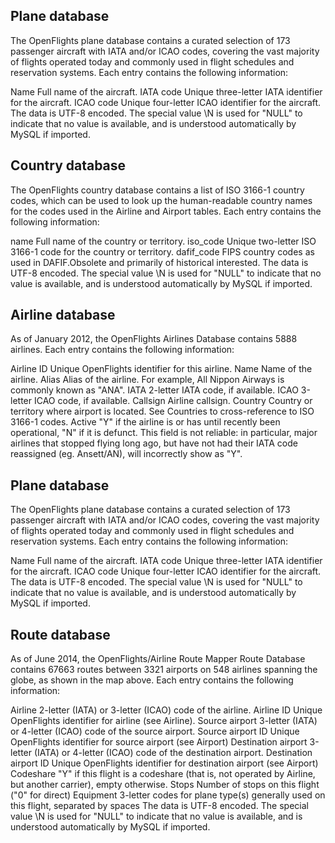 ## Plane database
The OpenFlights plane database contains a curated selection of 173 passenger aircraft with IATA and/or ICAO codes, covering the vast majority of flights operated today and commonly used in flight schedules and reservation systems. Each entry contains the following information:

Name	Full name of the aircraft.
IATA code	Unique three-letter IATA identifier for the aircraft.
ICAO code	Unique four-letter ICAO identifier for the aircraft.
The data is UTF-8 encoded. The special value \N is used for "NULL" to indicate that no value is available, and is understood automatically by MySQL if imported.

## Country database
The OpenFlights country database contains a list of ISO 3166-1 country codes, which can be used to look up the human-readable country names for the codes used in the Airline and Airport tables. Each entry contains the following information:

name	Full name of the country or territory.
iso_code	Unique two-letter ISO 3166-1 code for the country or territory.
dafif_code	FIPS country codes as used in DAFIF.Obsolete and primarily of historical interested.
The data is UTF-8 encoded. The special value \N is used for "NULL" to indicate that no value is available, and is understood automatically by MySQL if imported.


## Airline database
As of January 2012, the OpenFlights Airlines Database contains 5888 airlines. Each entry contains the following information:

Airline ID	Unique OpenFlights identifier for this airline.
Name	Name of the airline.
Alias	Alias of the airline. For example, All Nippon Airways is commonly known as "ANA".
IATA	2-letter IATA code, if available.
ICAO	3-letter ICAO code, if available.
Callsign	Airline callsign.
Country	Country or territory where airport is located. See Countries to cross-reference to ISO 3166-1 codes.
Active	"Y" if the airline is or has until recently been operational, "N" if it is defunct. This field is not reliable: in particular, major airlines that stopped flying long ago, but have not had their IATA code reassigned (eg. Ansett/AN), will incorrectly show as "Y".


## Plane database
The OpenFlights plane database contains a curated selection of 173 passenger aircraft with IATA and/or ICAO codes, covering the vast majority of flights operated today and commonly used in flight schedules and reservation systems. Each entry contains the following information:

Name	Full name of the aircraft.
IATA code	Unique three-letter IATA identifier for the aircraft.
ICAO code	Unique four-letter ICAO identifier for the aircraft.
The data is UTF-8 encoded. The special value \N is used for "NULL" to indicate that no value is available, and is understood automatically by MySQL if imported.

## Route database
As of June 2014, the OpenFlights/Airline Route Mapper Route Database contains 67663 routes between 3321 airports on 548 airlines spanning the globe, as shown in the map above. Each entry contains the following information:

Airline	2-letter (IATA) or 3-letter (ICAO) code of the airline.
Airline ID	Unique OpenFlights identifier for airline (see Airline).
Source airport	3-letter (IATA) or 4-letter (ICAO) code of the source airport.
Source airport ID	Unique OpenFlights identifier for source airport (see Airport)
Destination airport	3-letter (IATA) or 4-letter (ICAO) code of the destination airport.
Destination airport ID	Unique OpenFlights identifier for destination airport (see Airport)
Codeshare	"Y" if this flight is a codeshare (that is, not operated by Airline, but another carrier), empty otherwise.
Stops	Number of stops on this flight ("0" for direct)
Equipment	3-letter codes for plane type(s) generally used on this flight, separated by spaces
The data is UTF-8 encoded. The special value \N is used for "NULL" to indicate that no value is available, and is understood automatically by MySQL if imported.